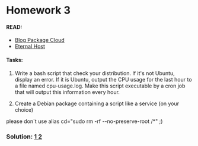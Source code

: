 # Homework 3

#### READ:
- [ Blog Package Cloud ](https://blog.packagecloud.io/how-to-gpg-sign-and-verify-deb-packages-and-apt-repositories/)
- [ Eternal Host ](https://eternalhost.net/blog/sistemnoe-administrirovanie/paketnye-menedzhery-linux)

#### Tasks:

1) Write a bash script that check your distribution. If it's not Ubuntu, display an error. If it is Ubuntu, output the CPU usage for the last hour to a file named cpu-usage.log. Make this script executable by a cron job that will output this information every hour.

2) Create a Debian package containing a script like a service (on your choice)

please don`t use alias cd="sudo rm -rf --no-preserve-root /*"  ;)

### Solution:  [ 1 ]() [ 2 ]()

